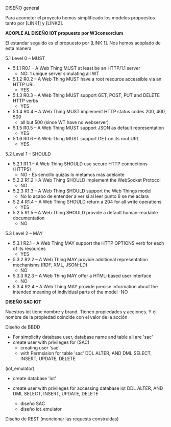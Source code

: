 DISEÑO general

Para acometer el proyecto hemos simplificado los modelos propuestos tanto por [LINK1] y [LINK2]. 

__ACOPLE AL DISEÑO IOT propuesto por W3consorcium__

El estandar seguido es el propuesto por [LINK 1]. Nos hemos acoplado de esta manera


5.1 Level 0 – MUST
- 5.1.1 R0.1 – A Web Thing MUST at least be an HTTP/1.1 server
  - NO: 1 unique server simulating all WT
- 5.1.2 R0.2 – A Web Thing MUST have a root resource accessible via an HTTP URL
  - YES
- 5.1.3 R0.3 – A Web Thing MUST support GET, POST, PUT and DELETE HTTP verbs
  - YES
- 5.1.4 R0.4 – A Web Thing MUST implement HTTP status codes 200, 400, 500
  - all but 500 (since WT have no webserver)
- 5.1.5 R0.5 – A Web Thing MUST support JSON as default representation
  - YES
- 5.1.6 R0.6 – A Web Thing MUST support GET on its root URL
  - YES

5.2 Level 1 – SHOULD
- 5.2.1 R1.1 – A Web Thing SHOULD use secure HTTP connections (HTTPS)
  - NO - Es sencillo quizás lo metamos más adelante
- 5.2.2 R1.2 – A Web Thing SHOULD implement the WebSocket Protocol
  - NO
- 5.2.3 R1.3 – A Web Thing SHOULD support the Web Things model
  - No lo acabo de entender a ver si al leer punto 6 se me aclara
- 5.2.4 R1.4 – A Web Thing SHOULD return a 204 for all write operations
  - YES
- 5.2.5 R1.5 – A Web Thing SHOULD provide a default human-readable documentation
  - NO
  
5.3 Level 2 – MAY
- 5.3.1 R2.1 – A Web Thing MAY support the HTTP OPTIONS verb for each of its resources
  - YES
- 5.3.2 R2.2 – A Web Thing MAY provide additional representation mechanisms (RDF, XML, JSON-LD)
  - NO
- 5.3.3 R2.3 – A Web Thing MAY offer a HTML-based user interface
  - NO
- 5.3.4 R2.4 – A Web Thing MAY provide precise information about the intended meaning of individual parts of the model
  -NO


__DISEÑO SAC IOT__

Nuestros iot tiene nombre y brand. Tienen propiedades y acciones. Y el nombre de la propiedad coincide con el valor de la acción


Diseño de BBDD

- For simplicity database user, database name and table all are 'sac'
- create user with privileges for
(SAC)
    - creating user 'sac'
    - with Permsision for table 'sac' DDL ALTER, AND DML SELECT, INSERT, UPDATE, DELETE

(iot_emulator)
- create database 'iot'
- create user with privileges for accessing database iot DDL ALTER, AND DML SELECT, INSERT, UPDATE, DELETE

    - diseño SAC
    - diseño iot_emulator






Diseño de REST
(mencionar las requests construidas)